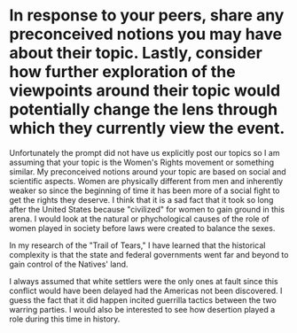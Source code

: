 # In response to your peers, share any preconceived notions you may have about their topic. Lastly, consider how further exploration of the viewpoints around their topic would potentially change the lens through which they currently view the event.

 Unfortunately the prompt did not have us explicitly post our topics so I am assuming that your topic is the Women's Rights movement or something similar.  My preconceived notions around your topic are based on social and scientific aspects.  Women are physically different from men and inherently weaker so since the beginning of time it has been more of a social fight to get the rights they deserve.  I think that it is a sad fact that it took so long after the United States because "civilized" for women to gain ground in this arena.  I would look at the natural or phychological causes of the role of women played in society before laws were created to balance the sexes.

 In my research of the "Trail of Tears," I have learned that the historical complexity is that the state and federal governments went far and beyond to gain control of the Natives' land.

 I always assumed that white settlers were the only ones at fault since this conflict would have been delayed had the Americas not been discovered.  I guess the fact that it did happen incited guerrilla tactics between the two warring parties.  I would also be interested to see how desertion played a role during this time in history.